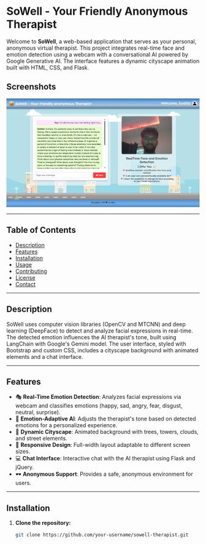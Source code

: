 # SoWell - Your Friendly Anonymous Therapist

Welcome to **SoWell**, a web-based application that serves as your personal, anonymous virtual therapist. This project integrates real-time face and emotion detection using a webcam with a conversational AI powered by Google Generative AI. The interface features a dynamic cityscape animation built with HTML, CSS, and Flask.

## Screenshots
![App Preview](static/css/screenshot.png)


---

## Table of Contents
- [Description](#description)
- [Features](#features)
- [Installation](#installation)
- [Usage](#usage)
- [Contributing](#contributing)
- [License](#license)
- [Contact](#contact)

---

## Description

SoWell uses computer vision libraries (OpenCV and MTCNN) and deep learning (DeepFace) to detect and analyze facial expressions in real-time. The detected emotion influences the AI therapist's tone, built using LangChain with Google's Gemini model. The user interface, styled with Bootstrap and custom CSS, includes a cityscape background with animated elements and a chat interface.

---

## Features

- 🎭 **Real-Time Emotion Detection**: Analyzes facial expressions via webcam and classifies emotions (happy, sad, angry, fear, disgust, neutral, surprise).
- 💬 **Emotion-Adaptive AI**: Adjusts the therapist's tone based on detected emotions for a personalized experience.
- 🌆 **Dynamic Cityscape**: Animated background with trees, towers, clouds, and street elements.
- 📱 **Responsive Design**: Full-width layout adaptable to different screen sizes.
- 💻 **Chat Interface**: Interactive chat with the AI therapist using Flask and jQuery.
- 🕶️ **Anonymous Support**: Provides a safe, anonymous environment for users.

---

## Installation

1. **Clone the repository:**
   ```bash
   git clone https://github.com/your-username/sowell-therapist.git

